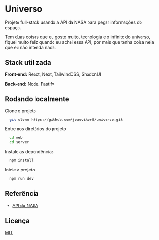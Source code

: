 # Universo

 Projeto full-stack usando a API da NASA para pegar informações do espaço.

 Tem duas coisas que eu gosto muito, tecnologia e o infinito do universo, fiquei muito feliz quando eu achei essa API, por mais que tenha coisa nela que eu não intenda nada.


## Stack utilizada

**Front-end:** React, Next, TailwindCSS, ShadcnUI

**Back-end:** Node, Fastify


## Rodando localmente

Clone o projeto

```bash
  git clone https://github.com/joaovitor8/universo.git
```

Entre nos diretórios do projeto

```bash
  cd web
  cd server
```

Instale as dependências

```bash
  npm install
```

Inicie o projeto

```bash
  npm run dev
```


## Referência

 - [API da NASA](https://api.nasa.gov/)


## Licença

[MIT](https://choosealicense.com/licenses/mit/)

